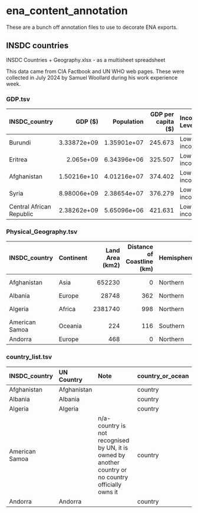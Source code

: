 # ena_content_annotation

These are a bunch off annotation files to use to decorate ENA exports.

## INSDC countries

INSDC Countries + Geography.xlsx  - as a multisheet spreadsheet

This data came from CIA Factbook and UN WHO web pages.
These were collected in July 2024 by Samuel Woollard during his work experience week.

### GDP.tsv
| INSDC_country            |     GDP ($) |   Population |   GDP per capita ($) | Income Level   |   Year | Note |
|:-------------------------|------------:|-------------:|---------------------:|:---------------|-------:|-----:|
| Burundi                  | 3.33872e+09 |  1.35901e+07 |              245.673 | Low income     |   2022 |      |
| Eritrea                  | 2.065e+09   |  6.34396e+06 |              325.507 | Low income     |   2011 |      |
| Afghanistan              | 1.50216e+10 |  4.01216e+07 |              374.402 | Low income     |   2022 |      |
| Syria                    | 8.98006e+09 |  2.38654e+07 |              376.279 | Low income     |   2021 |      |
| Central African Republic | 2.38262e+09 |  5.65096e+06 |              421.631 | Low income     |   2022 |      |

### Physical_Geography.tsv
| INSDC_country   | Continent   |   Land Area (km2) |   Distance of Coastline (km) | Hemisphere   |   Average Temperature (°C) | Climate(s)      |
|:----------------|:------------|------------------:|-----------------------------:|:-------------|---------------------------:|:----------------|
| Afghanistan     | Asia        |            652230 |                            0 | Northern     |                      15.7  | Arid, semiarid  |
| Albania         | Europe      |             28748 |                          362 | Northern     |                      15.17 | Temperate       |
| Algeria         | Africa      |           2381740 |                          998 | Northern     |                      20    | Arid, semiarid  |
| American Samoa  | Oceania     |               224 |                          116 | Southern     |                      28    | Tropical marine |
| Andorra         | Europe      |               468 |                            0 | Northern     |                       7.17 | Temperate       |

### country_list.tsv
| INSDC_country   | UN Country  | Note                                                                                                  | country_or_ocean   |
|:----------------|:------------|:------------------------------------------------------------------------------------------------------|:-------------------|
| Afghanistan     | Afghanistan |                                                                                                       | country            |
| Albania         | Albania     |                                                                                                       | country            |
| Algeria         | Algeria     |                                                                                                       | country            |
| American Samoa  |             | n/a- country is not recognised by UN, it is owned by another country or no country officially owns it | country            |
| Andorra         | Andorra     |                                                                                                       | country            |